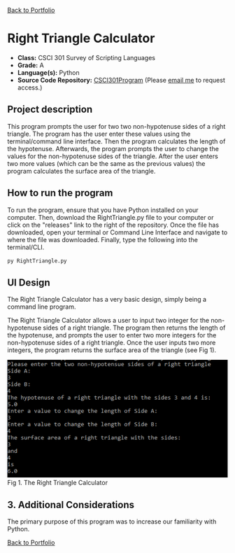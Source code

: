 [Back to Portfolio](./)

Right Triangle Calculator
===============

-   **Class:** CSCI 301 Survey of Scripting Languages
-   **Grade:** A
-   **Language(s):** Python
-   **Source Code Repository:** [CSCI301Program](https://github.com/DylanAKelly/CSCI301Program)
    (Please [email me](mailto:dakelly@csustudent.net?subject=GitHub%20Access) to request access.)

## Project description

This program prompts the user for two two non-hypotenuse sides of a right triangle. The program has the user enter these values using the terminal/command line interface. Then the program calculates the length of the hypotenuse. Afterwards, the program prompts the user to change the values for the non-hypotenuse sides of the triangle. After the user enters two more values (which can be the same as the previous values) the program calculates the surface area of the triangle. 

## How to run the program

To run the program, ensure that you have Python installed on your computer. Then, download the RightTriangle.py file to your computer or click on the "releases" link to the right of the repository. Once the file has downloaded, open your terminal or Command Line Interface and navigate to where the file was downloaded. Finally, type the following into the terminal/CLI. 

```bash
py RightTriangle.py
```

## UI Design

The Right Triangle Calculator has a very basic design, simply being a command line program.

The Right Triangle Calculator allows a user to input two integer for the non-hypotenuse sides of a right triangle. The program then returns the length of the hypotenuse, and prompts the user to enter two more integers for the non-hypotenuse sides of a right triangle. Once the user inputs two more integers, the program returns the surface area of the triangle (see Fig 1).

![screenshot](images/RightTriFig1.PNG)  
Fig 1. The Right Triangle Calculator


## 3. Additional Considerations

The primary purpose of this program was to increase our familiarity with Python. 

[Back to Portfolio](./)
